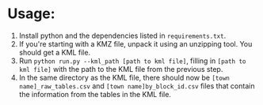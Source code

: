# Usage:
1. Install python and the dependencies listed in `requirements.txt`.
1. If you're starting with a KMZ file, unpack it using an unzipping tool.  You should get a KML file.
1. Run `python run.py --kml_path [path to kml file]`, filling in `[path to kml file]` with the path to the KML file from the previous step.
1. In the same directory as the KML file, there should now be `[town name]_raw_tables.csv` and `[town name]by_block_id.csv` files that contain the information from the tables in the KML file.
